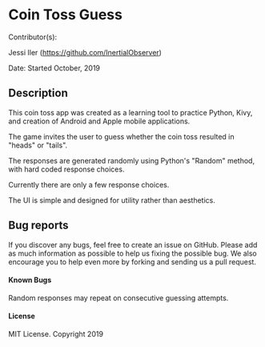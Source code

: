 <h1>Coin Toss Guess</h1>
Contributor(s):

Jessi Iler (https://github.com/InertialObserver)

Date: Started October, 2019

<h2>Description</h2>

This coin toss app was created as a learning tool to practice Python, Kivy, and creation of Android and Apple mobile applications. 

The game invites the user to guess whether the coin toss resulted in "heads" or "tails".

The responses are generated randomly using Python's "Random" method, with hard coded response choices. 

Currently there are only a few response choices.

The UI is simple and designed for utility rather than aesthetics.

<h2>Bug reports</h2>

If you discover any bugs, feel free to create an issue on GitHub. Please add as much information as possible to help us fixing the possible bug. We also encourage you to help even more by forking and sending us a pull request.

<h4>Known Bugs</h4>

Random responses may repeat on consecutive guessing attempts.
<h4>License</h4>

MIT License. Copyright 2019